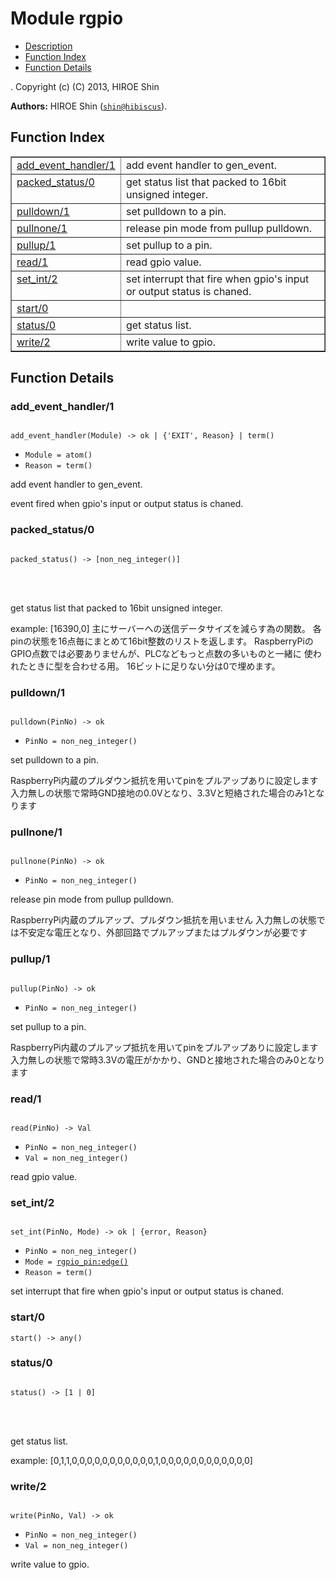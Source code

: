 

# Module rgpio #
* [Description](#description)
* [Function Index](#index)
* [Function Details](#functions)


.
Copyright (c) (C) 2013, HIROE Shin

__Authors:__ HIROE Shin ([`shin@hibiscus`](mailto:shin@hibiscus)).
<a name="index"></a>

## Function Index ##


<table width="100%" border="1" cellspacing="0" cellpadding="2" summary="function index"><tr><td valign="top"><a href="#add_event_handler-1">add_event_handler/1</a></td><td>add event handler to gen_event.</td></tr><tr><td valign="top"><a href="#packed_status-0">packed_status/0</a></td><td>get status list that packed to 16bit unsigned integer.</td></tr><tr><td valign="top"><a href="#pulldown-1">pulldown/1</a></td><td>set pulldown to a pin.</td></tr><tr><td valign="top"><a href="#pullnone-1">pullnone/1</a></td><td>release pin mode from pullup pulldown.</td></tr><tr><td valign="top"><a href="#pullup-1">pullup/1</a></td><td>set pullup to a pin.</td></tr><tr><td valign="top"><a href="#read-1">read/1</a></td><td>read gpio value.</td></tr><tr><td valign="top"><a href="#set_int-2">set_int/2</a></td><td>set interrupt that fire when gpio's input or output status is chaned.</td></tr><tr><td valign="top"><a href="#start-0">start/0</a></td><td></td></tr><tr><td valign="top"><a href="#status-0">status/0</a></td><td>get status list.</td></tr><tr><td valign="top"><a href="#write-2">write/2</a></td><td>write value to gpio.</td></tr></table>


<a name="functions"></a>

## Function Details ##

<a name="add_event_handler-1"></a>

### add_event_handler/1 ###


<pre><code>
add_event_handler(Module) -&gt; ok | {'EXIT', Reason} | term()
</code></pre>

<ul class="definitions"><li><code>Module = atom()</code></li><li><code>Reason = term()</code></li></ul>


add event handler to gen_event.


event fired when gpio's input or output status is chaned.
<a name="packed_status-0"></a>

### packed_status/0 ###


<pre><code>
packed_status() -&gt; [non_neg_integer()]
</code></pre>

<br></br>



get status list that packed to 16bit unsigned integer.


example: [16390,0]
主にサーバーへの送信データサイズを減らす為の関数。
各pinの状態を16点毎にまとめて16bit整数のリストを返します。
RaspberryPiのGPIO点数では必要ありませんが、PLCなどもっと点数の多いものと一緒に
使われたときに型を合わせる用。
16ビットに足りない分は0で埋めます。
<a name="pulldown-1"></a>

### pulldown/1 ###


<pre><code>
pulldown(PinNo) -&gt; ok
</code></pre>

<ul class="definitions"><li><code>PinNo = non_neg_integer()</code></li></ul>


set pulldown to a pin.


RaspberryPi内蔵のプルダウン抵抗を用いてpinをプルアップありに設定します
入力無しの状態で常時GND接地の0.0Vとなり、3.3Vと短絡された場合のみ1となります
<a name="pullnone-1"></a>

### pullnone/1 ###


<pre><code>
pullnone(PinNo) -&gt; ok
</code></pre>

<ul class="definitions"><li><code>PinNo = non_neg_integer()</code></li></ul>


release pin mode from pullup pulldown.


RaspberryPi内蔵のプルアップ、プルダウン抵抗を用いません
入力無しの状態では不安定な電圧となり、外部回路でプルアップまたはプルダウンが必要です
<a name="pullup-1"></a>

### pullup/1 ###


<pre><code>
pullup(PinNo) -&gt; ok
</code></pre>

<ul class="definitions"><li><code>PinNo = non_neg_integer()</code></li></ul>


set pullup to a pin.


RaspberryPi内蔵のプルアップ抵抗を用いてpinをプルアップありに設定します
入力無しの状態で常時3.3Vの電圧がかかり、GNDと接地された場合のみ0となります
<a name="read-1"></a>

### read/1 ###


<pre><code>
read(PinNo) -&gt; Val
</code></pre>

<ul class="definitions"><li><code>PinNo = non_neg_integer()</code></li><li><code>Val = non_neg_integer()</code></li></ul>

read gpio value.
<a name="set_int-2"></a>

### set_int/2 ###


<pre><code>
set_int(PinNo, Mode) -&gt; ok | {error, Reason}
</code></pre>

<ul class="definitions"><li><code>PinNo = non_neg_integer()</code></li><li><code>Mode = <a href="rgpio_pin.md#type-edge">rgpio_pin:edge()</a></code></li><li><code>Reason = term()</code></li></ul>

set interrupt that fire when gpio's input or output status is chaned.
<a name="start-0"></a>

### start/0 ###

`start() -> any()`


<a name="status-0"></a>

### status/0 ###


<pre><code>
status() -&gt; [1 | 0]
</code></pre>

<br></br>



get status list.


example: [0,1,1,0,0,0,0,0,0,0,0,0,0,0,1,0,0,0,0,0,0,0,0,0,0,0,0]
<a name="write-2"></a>

### write/2 ###


<pre><code>
write(PinNo, Val) -&gt; ok
</code></pre>

<ul class="definitions"><li><code>PinNo = non_neg_integer()</code></li><li><code>Val = non_neg_integer()</code></li></ul>

write value to gpio.
